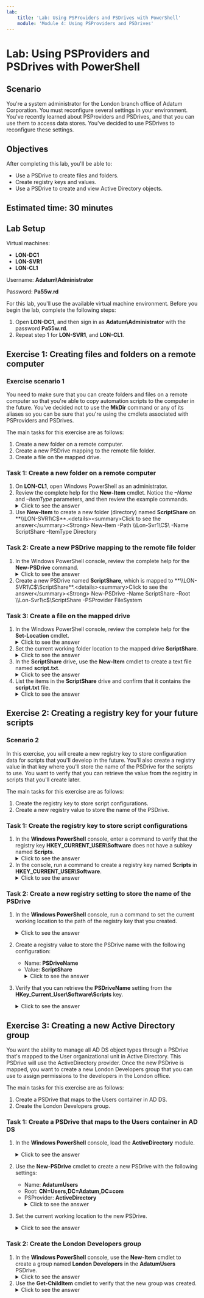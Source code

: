 ```yaml
---
lab:
    title: 'Lab: Using PSProviders and PSDrives with PowerShell'
    module: 'Module 4: Using PSProviders and PSDrives'
---
```


<!-- <details><summary>Click to see the answer</summary><Strong> REPLACEME </Strong></details> -->

# Lab: Using PSProviders and PSDrives with PowerShell

## Scenario

You're a system administrator for the London branch office of Adatum Corporation. You must reconfigure several settings in your environment. You've recently learned about PSProviders and PSDrives, and that you can use them to access data stores. You've decided to use PSDrives to reconfigure these settings.

## Objectives

After completing this lab, you'll be able to:

- Use a PSDrive to create files and folders.
- Create registry keys and values.
- Use a PSDrive to create and view Active Directory objects.

## Estimated time: 30 minutes

## Lab Setup

Virtual machines:

- **LON-DC1**
- **LON-SVR1**
- **LON-CL1**

Username: **Adatum\\Administrator**

Password: **Pa55w.rd**

For this lab, you'll use the available virtual machine environment. Before you begin the lab, complete the following steps:

1. Open **LON-DC1**, and then sign in as **Adatum\\Administrator** with the password **Pa55w.rd**.
1. Repeat step 1 for **LON-SVR1**, and **LON-CL1**.

## Exercise 1: Creating files and folders on a remote computer

### Exercise scenario 1

You need to make sure that you can create folders and files on a remote computer so that you're able to copy automation scripts to the computer in the future. You've decided not to use the **MkDir** command or any of its aliases so you can be sure that you're using the cmdlets associated with PSProviders and PSDrives.

The main tasks for this exercise are as follows:

1. Create a new folder on a remote computer.
1. Create a new PSDrive mapping to the remote file folder.
1. Create a file on the mapped drive.

### Task 1: Create a new folder on a remote computer

1. On **LON-CL1**, open Windows PowerShell as an administrator.
1. Review the complete help for the **New-Item** cmdlet. Notice the *–Name* and *–ItemType* parameters, and then review the example commands. <details><summary>Click to see the answer</summary><Strong> Get-Help New-Item -ShowWindow </Strong></details>
1. Use **New-Item** to create a new folder (directory) named **ScriptShare** on **\\\LON-SVR1\C$**.<details><summary>Click to see the answer</summary><Strong> New-Item -Path \\Lon-Svr1\C$\ -Name ScriptShare -ItemType Directory </Strong></details>

### Task 2: Create a new PSDrive mapping to the remote file folder

1. In the Windows PowerShell console, review the complete help for the **New-PSDrive** command.<details><summary>Click to see the answer</summary><Strong> Get-Help New-PSDrive -ShowWindow </Strong></details>
1. Create a new PSDrive named **ScriptShare**, which is mapped to **\\\LON-SVR1\C$\ScriptShare**.<details><summary>Click to see the answer</summary><Strong> New-PSDrive -Name ScriptShare -Root \\Lon-Svr1\c$\ScriptShare -PSProvider FileSystem </Strong></details>

### Task 3: Create a file on the mapped drive

1. In the Windows PowerShell console, review the complete help for the **Set-Location** cmdlet.<details><summary>Click to see the answer</summary><Strong> Get-Help Set-Location -ShowWindow </Strong></details>
1. Set the current working folder location to the mapped drive **ScriptShare**.<details><summary>Click to see the answer</summary><Strong> Set-Location ScriptShare: </Strong></details>
1. In the **ScriptShare** drive, use the **New-Item** cmdlet to create a text file named **script.txt**.<details><summary>Click to see the answer</summary><Strong> New-Item script.txt </Strong></details>
1. List the items in the **ScriptShare** drive and confirm that it contains the **script.txt** file.<details><summary>Click to see the answer</summary><Strong> Get-ChildItem </Strong></details>

## Exercise 2: Creating a registry key for your future scripts

### Scenario 2

In this exercise, you will create a new registry key to store configuration data for scripts that you'll develop in the future. You'll also create a registry value in that key where you'll store the name of the PSDrive for the scripts to use. You want to verify that you can retrieve the value from the registry in scripts that you'll create later.

The main tasks for this exercise are as follows:

1. Create the registry key to store script configurations.
1. Create a new registry value to store the name of the PSDrive.

### Task 1: Create the registry key to store script configurations

1. In the **Windows PowerShell** console, enter a command to verify that the registry key **HKEY_CURRENT_USER\Software** does not have a subkey named **Scripts**.<details><summary>Click to see the answer</summary><Strong> Get-ChildItem -Path HKCU:\Software </Strong></details>
1. In the console, run a command to create a registry key named **Scripts** in **HKEY_CURRENT_USER\Software**.<details><summary>Click to see the answer</summary><Strong> New-Item -Path HKCU:\Software -Name Scripts </Strong></details>

### Task 2: Create a new registry setting to store the name of the PSDrive

1. In the **Windows PowerShell** console, run a command to set the current working location to the path of the registry key that you created.<details><summary>Click to see the answer</summary><Strong> Set-Location HKCU:\Software\Scripts </Strong></details>
1. Create a registry value to store the PSDrive name with the following configuration:

   - Name: **PSDriveName**
   - Value: **ScriptShare** <details><summary>Click to see the answer</summary><Strong> New-ItemProperty -Path HKCU:\Software\Scripts -Name "PSDriveName" -Value "ScriptShare" </Strong></details>

1. Verify that you can retrieve the **PSDriveName** setting from the **HKey_Current_User\Software\Scripts** key.<details><summary>Click to see the answer</summary><Strong> Get-ItemProperty . -Name PSDriveName </Strong></details>

## Exercise 3: Creating a new Active Directory group

You want the ability to manage all AD DS object types through a PSDrive that's mapped to the User organizational unit in Active Directory. This PSDrive will use the ActiveDirectory provider. Once the new PSDrive is mapped, you want to create a new London Developers group that you can use to assign permissions to the developers in the London office.

The main tasks for this exercise are as follows:

1. Create a PSDrive that maps to the Users container in AD DS.
1. Create the London Developers group.

### Task 1: Create a PSDrive that maps to the Users container in AD DS

1. In the **Windows PowerShell** console, load the **ActiveDirectory** module.<details><summary>Click to see the answer</summary><Strong> Import-Module ActiveDirectory </Strong></details>
1. Use the **New-PSDrive** cmdlet to create a new PSDrive with the following settings:

   - Name: **AdatumUsers**
   - Root: **CN=Users,DC=Adatum,DC=com**
   - PSProvider: **ActiveDirectory** <details><summary>Click to see the answer</summary><Strong> New-PSDrive -Name AdatumUsers -Root "CN=Users,DC=Adatum,DC=com" -PSProvider ActiveDirectory </Strong></details>
1. Set the current working location to the new PSDrive.<details><summary>Click to see the answer</summary><Strong> Set-Location AdatumUsers: </Strong></details>

### Task 2: Create the London Developers group

1. In the **Windows PowerShell** console, use the **New-Item** cmdlet to create a group named **London Developers** in the **AdatumUsers** PSDrive.<details><summary>Click to see the answer</summary><Strong> New-Item -ItemType group -Path . -Name "CN=London Developers" </Strong></details>
1. Use the **Get-ChildItem** cmdlet to verify that the new group was created.<details><summary>Click to see the answer</summary><Strong> Get-ChildItem </Strong></details>
